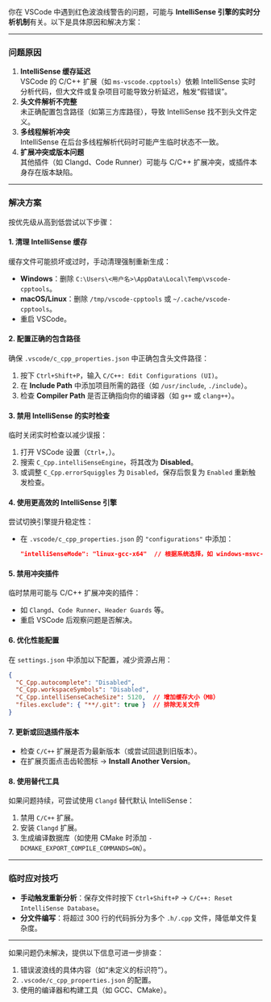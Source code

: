 你在 VSCode 中遇到红色波浪线警告的问题，可能与 **IntelliSense 引擎的实时分析机制**有关。以下是具体原因和解决方案：

---

### **问题原因**
1. **IntelliSense 缓存延迟**  
   VSCode 的 C/C++ 扩展（如 `ms-vscode.cpptools`）依赖 IntelliSense 实时分析代码，但大文件或复杂项目可能导致分析延迟，触发“假错误”。
2. **头文件解析不完整**  
   未正确配置包含路径（如第三方库路径），导致 IntelliSense 找不到头文件定义。
3. **多线程解析冲突**  
   IntelliSense 在后台多线程解析代码时可能产生临时状态不一致。
4. **扩展冲突或版本问题**  
   其他插件（如 Clangd、Code Runner）可能与 C/C++ 扩展冲突，或插件本身存在版本缺陷。

---

### **解决方案**
按优先级从高到低尝试以下步骤：

#### **1. 清理 IntelliSense 缓存**
缓存文件可能损坏或过时，手动清理强制重新生成：
- **Windows**：删除 `C:\Users\<用户名>\AppData\Local\Temp\vscode-cpptools`。
- **macOS/Linux**：删除 `/tmp/vscode-cpptools` 或 `~/.cache/vscode-cpptools`。
- 重启 VSCode。

#### **2. 配置正确的包含路径**
确保 `.vscode/c_cpp_properties.json` 中正确包含头文件路径：
1. 按下 `Ctrl+Shift+P`，输入 `C/C++: Edit Configurations (UI)`。
2. 在 **Include Path** 中添加项目所需的路径（如 `/usr/include`, `./include`）。
3. 检查 **Compiler Path** 是否正确指向你的编译器（如 `g++` 或 `clang++`）。

#### **3. 禁用 IntelliSense 的实时检查**
临时关闭实时检查以减少误报：
1. 打开 VSCode 设置（`Ctrl+,`）。
2. 搜索 `C_Cpp.intelliSenseEngine`，将其改为 **Disabled**。
3. 或调整 `C_Cpp.errorSquiggles` 为 `Disabled`，保存后恢复为 `Enabled` 重新触发检查。

#### **4. 使用更高效的 IntelliSense 引擎**
尝试切换引擎提升稳定性：
- 在 `.vscode/c_cpp_properties.json` 的 `"configurations"` 中添加：
  ```json
  "intelliSenseMode": "linux-gcc-x64"  // 根据系统选择，如 windows-msvc-x64
  ```

#### **5. 禁用冲突插件**
临时禁用可能与 C/C++ 扩展冲突的插件：
- 如 `Clangd`、`Code Runner`、`Header Guards` 等。
- 重启 VSCode 后观察问题是否解决。

#### **6. 优化性能配置**
在 `settings.json` 中添加以下配置，减少资源占用：
```json
{
  "C_Cpp.autocomplete": "Disabled",
  "C_Cpp.workspaceSymbols": "Disabled",
  "C_Cpp.intelliSenseCacheSize": 5120,  // 增加缓存大小（MB）
  "files.exclude": { "**/.git": true }  // 排除无关文件
}
```

#### **7. 更新或回退插件版本**
- 检查 `C/C++` 扩展是否为最新版本（或尝试回退到旧版本）。
- 在扩展页面点击齿轮图标 → **Install Another Version**。

#### **8. 使用替代工具**
如果问题持续，可尝试使用 `Clangd` 替代默认 IntelliSense：
1. 禁用 `C/C++` 扩展。
2. 安装 `Clangd` 扩展。
3. 生成编译数据库（如使用 CMake 时添加 `-DCMAKE_EXPORT_COMPILE_COMMANDS=ON`）。

---

### **临时应对技巧**
- **手动触发重新分析**：保存文件时按下 `Ctrl+Shift+P` → `C/C++: Reset IntelliSense Database`。
- **分文件编写**：将超过 300 行的代码拆分为多个 `.h/.cpp` 文件，降低单文件复杂度。

---

如果问题仍未解决，提供以下信息可进一步排查：
1. 错误波浪线的具体内容（如“未定义的标识符”）。
2. `.vscode/c_cpp_properties.json` 的配置。
3. 使用的编译器和构建工具（如 GCC、CMake）。